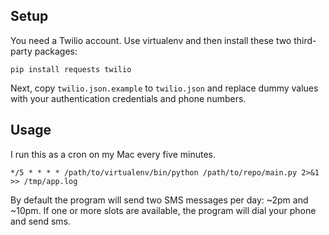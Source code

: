 ## Setup

You need a Twilio account. Use virtualenv and then install these two third-party packages:

```
pip install requests twilio
```

Next, copy `twilio.json.example` to `twilio.json` and replace dummy values with
your authentication credentials and phone numbers.

## Usage

I run this as a cron on my Mac every five minutes.

```
*/5 * * * * /path/to/virtualenv/bin/python /path/to/repo/main.py 2>&1 >> /tmp/app.log
```

By default the program will send two SMS messages per day: ~2pm and ~10pm.
If one or more slots are available, the program will dial your phone and send sms.
